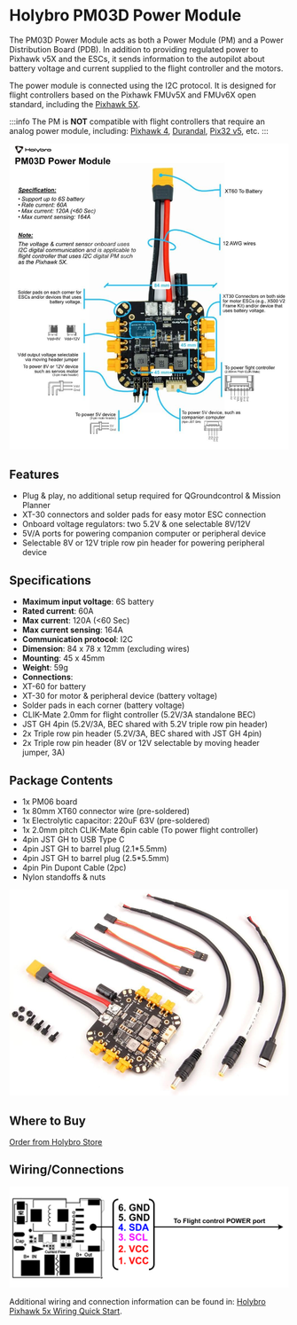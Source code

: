 # Holybro PM03D Power Module

The PM03D Power Module acts as both a Power Module (PM) and a Power Distribution Board (PDB).
In addition to providing regulated power to Pixhawk v5X and the ESCs, it sends information to the autopilot about battery voltage and current supplied to the flight controller and the motors.

The power module is connected using the I2C protocol.
It is designed for flight controllers based on the Pixhawk FMUv5X and FMUv6X open standard, including the [Pixhawk 5X](../flight_controller/pixhawk5x.md).

:::info
The PM is **NOT** compatible with flight controllers that require an analog power module, including: [Pixhawk 4](../flight_controller/pixhawk4.md), [Durandal](../flight_controller/durandal.md), [Pix32 v5](../flight_controller/holybro_pix32_v5.md), etc.
:::

![Pixhawk5x Upright Image](../../assets/hardware/power_module/holybro_pm03d/pm03d_pinout.jpg)

## Features

- Plug & play, no additional setup required for QGroundcontrol & Mission Planner
- XT-30 connectors and solder pads for easy motor ESC connection
- Onboard voltage regulators: two 5.2V & one selectable 8V/12V
- 5V/A ports for powering companion computer or peripheral device
- Selectable 8V or 12V triple row pin header for powering peripheral device

## Specifications

- **Maximum input voltage**: 6S battery
- **Rated current**: 60A
- **Max current**: 120A (<60 Sec)
- **Max current sensing**: 164A
- **Communication protocol**: I2C
- **Dimension**: 84 x 78 x 12mm (excluding wires)
- **Mounting**: 45 x 45mm
- **Weight**: 59g
- **Connections**:
- XT-60 for battery
- XT-30 for motor & peripheral device (battery voltage)
- Solder pads in each corner (battery voltage)
- CLIK-Mate 2.0mm for flight controller (5.2V/3A standalone BEC)
- JST GH 4pin (5.2V/3A, BEC shared with 5.2V triple row pin header)
- 2x Triple row pin header (5.2V/3A, BEC shared with JST GH 4pin)
- 2x Triple row pin header (8V or 12V selectable by moving header jumper, 3A)

## Package Contents

- 1x PM06 board
- 1x 80mm XT60 connector wire (pre-soldered)
- 1x Electrolytic capacitor: 220uF 63V (pre-soldered)
- 1x 2.0mm pitch CLIK-Mate 6pin cable (To power flight controller)
- 4pin JST GH to USB Type C
- 4pin JST GH to barrel plug (2.1\*5.5mm)
- 4pin JST GH to barrel plug (2.5\*5.5mm)
- 4pin Pin Dupont Cable (2pc)
- Nylon standoffs & nuts

<img src="../../assets/hardware/power_module/holybro_pm03d/pm03d_contents.jpg" width="650px" title="Pixhawk5x Upright Image" />

## Where to Buy

[Order from Holybro Store](https://holybro.com/products/pm03d-power-module)

## Wiring/Connections

![pinout](../../assets/hardware/power_module/holybro_pm02d/pm02d_pinout.png)

Additional wiring and connection information can be found in: [Holybro Pixhawk 5x Wiring Quick Start](../assembly/quick_start_pixhawk5x.md).
